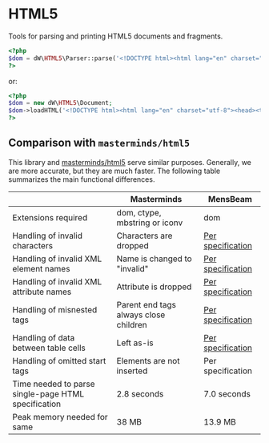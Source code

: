 # HTML5

Tools for parsing and printing HTML5 documents and fragments.

```php
<?php
$dom = dW\HTML5\Parser::parse('<!DOCTYPE html><html lang="en" charset="utf-8"><head><title>Ook!</title></head><body><h1>Ook!</h1><p>Ook-ook? Oooook. Ook ook oook ook oooooook ook ooook ook.</p><p>Eek!</p></body></html>');
?>
```

or:

```php
<?php
$dom = new dW\HTML5\Document;
$dom->loadHTML('<!DOCTYPE html><html lang="en" charset="utf-8"><head><title>Ook!</title></head><body><h1>Ook!</h1><p>Ook-ook? Oooook. Ook ook oook ook oooooook ook ooook ook.</p><p>Eek!</p></body></html>');
?>
```

## Comparison with `masterminds/html5`

This library and [masterminds/html5](https://packagist.org/packages/masterminds/html5) serve similar purposes. Generally, we are more accurate, but they are much faster. The following table summarizes the main functional differences.

|                                                     | Masterminds                           | MensBeam                               |
|-----------------------------------------------------|---------------------------------------|----------------------------------------|
| Extensions required                                 | dom, ctype, mbstring or iconv         | dom                                    |
| Handling of invalid characters                      | Characters are dropped                | [Per specification](https://encoding.spec.whatwg.org/#concept-encoding-process) |
| Handling of invalid XML element names               | Name is changed to "invalid"          | [Per specification](https://html.spec.whatwg.org/multipage/parsing.html#coercing-an-html-dom-into-an-infoset) |
| Handling of invalid XML attribute names             | Attribute is dropped                  | [Per specification](https://html.spec.whatwg.org/multipage/parsing.html#coercing-an-html-dom-into-an-infoset) |
| Handling of misnested tags                          | Parent end tags always close children | [Per specification](https://html.spec.whatwg.org/multipage/parsing.html#an-introduction-to-error-handling-and-strange-cases-in-the-parser) |
| Handling of data between table cells                | Left as-is                            | [Per specification](https://html.spec.whatwg.org/multipage/parsing.html#an-introduction-to-error-handling-and-strange-cases-in-the-parser) |
| Handling of omitted start tags                      | Elements are not inserted             | Per specification                      |
| Time needed to parse single-page HTML specification | 2.8 seconds                           | 7.0 seconds                            |
| Peak memory needed for same                         | 38 MB                                 | 13.9 MB                                |
